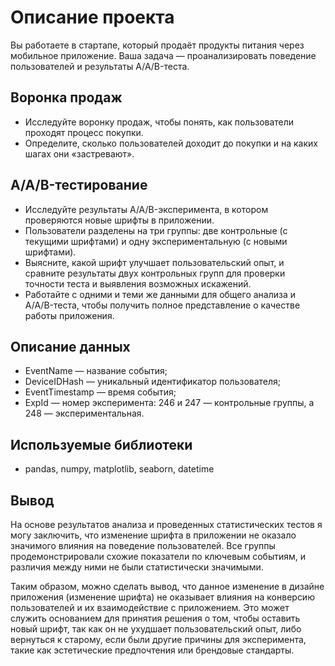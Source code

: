 # Описание проекта
Вы работаете в стартапе, который продаёт продукты питания через мобильное приложение. Ваша задача — проанализировать поведение пользователей и результаты A/A/B-теста.

## Воронка продаж
- Исследуйте воронку продаж, чтобы понять, как пользователи проходят процесс покупки.
- Определите, сколько пользователей доходит до покупки и на каких шагах они «застревают».
  
## A/A/B-тестирование
- Исследуйте результаты A/A/B-эксперимента, в котором проверяются новые шрифты в приложении.
- Пользователи разделены на три группы: две контрольные (с текущими шрифтами) и одну экспериментальную (с новыми шрифтами).
- Выясните, какой шрифт улучшает пользовательский опыт, и сравните результаты двух контрольных групп для проверки точности теста и выявления возможных искажений.
- Работайте с одними и теми же данными для общего анализа и A/A/B-теста, чтобы получить полное представление о качестве работы приложения.
  
 ## Описание данных
- EventName — название события;
- DeviceIDHash — уникальный идентификатор пользователя;
- EventTimestamp — время события;
- ExpId — номер эксперимента: 246 и 247 — контрольные группы, а 248 — экспериментальная.

## Используемые библиотеки
- pandas, numpy, matplotlib, seaborn, datetime

## Вывод
На основе результатов анализа и проведенных статистических тестов я могу заключить, что изменение шрифта в приложении не оказало значимого влияния на поведение пользователей. Все группы продемонстрировали схожие показатели по ключевым событиям, и различия между ними не были статистически значимыми.

Таким образом, можно сделать вывод, что данное изменение в дизайне приложения (изменение шрифта) не оказывает влияния на конверсию пользователей и их взаимодействие с приложением. Это может служить основанием для принятия решения о том, чтобы оставить новый шрифт, так как он не ухудшает пользовательский опыт, либо вернуться к старому, если были другие причины для эксперимента, такие как эстетические предпочтения или брендовые стандарты.
